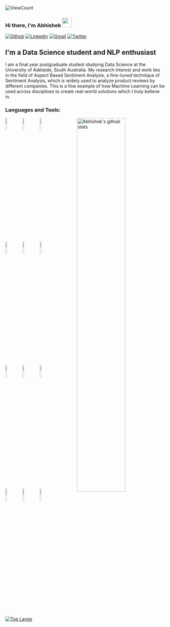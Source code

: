 ![ViewCount](https://views.whatilearened.today/views/github/AbhishekD15/AbhishekD15.svg?cache=remove)
### Hi there, I'm Abhishek <img src="https://raw.githubusercontent.com/iampavangandhi/iampavangandhi/master/gifs/Hi.gif" width="30px">
<!-- Your badges
You can use the website to generate badges: https://shields.io/
-->

[![Github](https://img.shields.io/badge/-Github-333?style=flat&logo=Github&logoColor=white)](https://github.com/AbhishekD15)
[![Linkedin](https://img.shields.io/badge/-LinkedIn-blue?style=flat&logo=Linkedin&logoColor=white)](https://www.linkedin.com/in/abhishekdas15/)
[![Gmail](https://img.shields.io/badge/-Gmail-c14438?style=flat&logo=Gmail&logoColor=white)](mailto:das.abhishek15@gmail.com)
[![Twitter](https://img.shields.io/badge/-Twitter-1DA1F2?style=flat&logo=Twitter&logoColor=white)](https://twitter.com/AbhishekD_15)
&nbsp;
## I'm a Data Science student and NLP enthusiast 

I am a final year postgraduate student studying Data Science at the University of Adelaide, South Australia. My research interest and work lies in the field of  Aspect Based Sentiment Analysis, a fine-tuned technique of Sentiment Analysis, which is widely used to analyze product reviews by different companies. This is a fine example of how Machine Learning can be used across disciplines to create real-world solutions which I truly believe in. 

### Languages and Tools:

<!-- Your github readme stats
You can use this api: https://github.com/anuraghazra/github-readme-stats
-->
<p>
    <img width="55%" align="right" alt="Abhishek's github stats" src="https://github-readme-stats.vercel.app/api?username=AbhishekD15&show_icons=true&hide_border=true"/>

  <!-- Your languages and tools. Be careful with the alignment. 
  You can use this sites to get logos: https://www.vectorlogo.zone or https://simpleicons.org/
  -->
  <code><img width="10%" src="https://www.vectorlogo.zone/logos/python/python-ar21.svg"></code>
  <code><img width="10%" src="https://www.vectorlogo.zone/logos/tensorflow/tensorflow-ar21.svg"></code>
  <code><img width="10%" src="https://www.vectorlogo.zone/logos/pytorch/pytorch-ar21.svg"></code>
  <br />
  <code><img width="10%" src="https://www.vectorlogo.zone/logos/numpy/numpy-ar21.svg"></code>
  <code><img width="10%" src="https://upload.wikimedia.org/wikipedia/commons/0/01/Created_with_Matplotlib-logo.svg"></code>
  <code><img width="10%" src="https://upload.wikimedia.org/wikipedia/commons/0/05/Scikit_learn_logo_small.svg"></code>
  <br />
  <code><img width="10%" src="https://www.vectorlogo.zone/logos/mysql/mysql-ar21.svg"></code>
  <code><img width="10%" src="https://www.vectorlogo.zone/logos/google_cloud/google_cloud-ar21.svg"></code>
  <code><img width="10%" src="https://www.vectorlogo.zone/logos/pocoo_flask/pocoo_flask-ar21.svg"></code>
  <br />
  <code><img width="10%" src="https://www.vectorlogo.zone/logos/git-scm/git-scm-ar21.svg"></code>
  <code><img width="10%" src="https://www.vectorlogo.zone/logos/github/github-ar21.svg"></code>
  <code><img width="10%" src="https://www.vectorlogo.zone/logos/visualstudio_code/visualstudio_code-ar21.svg"></code>
  
  [![Top Langs](https://github-readme-stats.vercel.app/api/top-langs/?username=AbhishekD15&hide=jupyter%20notebook&show_icons=true&layout=compact&hide_border=true)](https://github.com/AbhishekD15/github-readme-stats)


</p>

